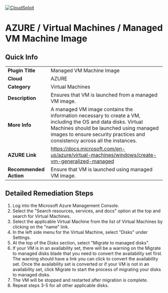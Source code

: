 [![CloudSploit](https://cloudsploit.com/img/logo-new-big-text-100.png "CloudSploit")](https://cloudsploit.com)

# AZURE / Virtual Machines / Managed VM Machine Image

## Quick Info

| | |
|-|-|
| **Plugin Title** | Managed VM Machine Image |
| **Cloud** | AZURE |
| **Category** | Virtual Machines |
| **Description** | Ensures that VM is launched from a managed VM image. |
| **More Info** | A managed VM image contains the information necessary to create a VM, including the OS and data disks. Virtual Machines should be launched using managed images to ensure security practices and consistency across all the instances. |
| **AZURE Link** | https://docs.microsoft.com/en-us/azure/virtual-machines/windows/create-vm-generalized-managed |
| **Recommended Action** | Ensure that VM is launched using managed VM image. |

## Detailed Remediation Steps

1. Log into the Microsoft Azure Management Console.
2. Select the "Search resources, services, and docs" option at the top and search for Virtual Machines.
3. Select the applicable Virtual Machine from the list of Virtual Machines by clicking on the "name" link.
4. In the left side menu for the Virtual Machine, select "Disks" under Settings.
5. At the top of the Disks section, select "Migrate to managed disks".
6. If your VM is in an availability set, there will be a warning on the Migrate to managed disks blade that you need to convert the availability set first. The warning should have a link you can click to convert the availability set. Once the availability set is converted or if your VM is not in an availability set, click Migrate to start the process of migrating your disks to managed disks.
7. The VM will be stopped and restarted after migration is complete.
8. Repeat steps 3-5 for all other applicable disks.